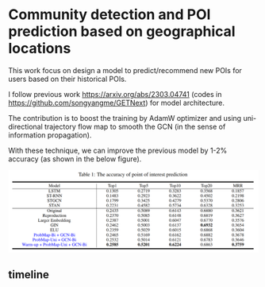 # Community detection and POI prediction based on geographical locations

This work focus on design a model to predict/recommend new POIs for users based on their historical POIs.

I follow previous work https://arxiv.org/abs/2303.04741 (codes in https://github.com/songyangme/GETNext) for model architecture. 

The contribution is to boost the training by AdamW optimizer and using uni-directional trajectory flow map to smooth the GCN (in the sense of information propagation).

With these technique, we can improve the previous model by 1-2% accuracy (as shown in the below figure).

![model-accuracy](figures/accuracy.png)

## timeline

